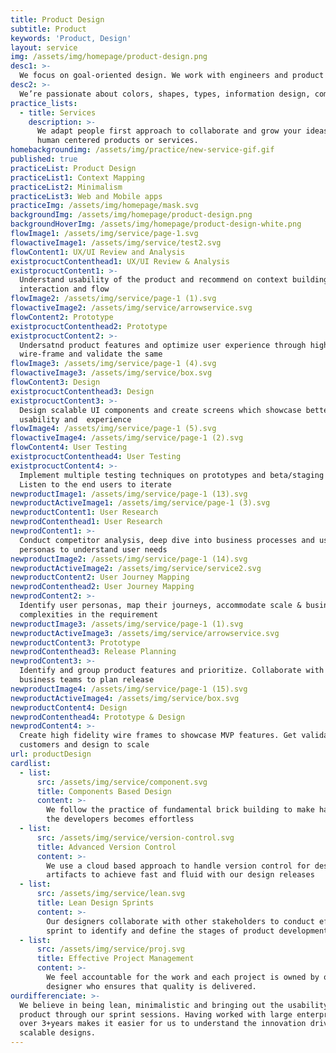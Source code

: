 ```yaml
---
title: Product Design
subtitle: Product
keywords: 'Product, Design'
layout: service
img: /assets/img/homepage/product-design.png
desc1: >-
  We focus on goal-oriented design. We work with engineers and product owners to validate your idea and design simplified solution to provide a great customer experience and seamless adoption. 
desc2: >-
  We’re passionate about colors, shapes, types, information design, complex interactions & data correlations. Everyone at Littlebrahma does hands on research, flow, and walk that extra mile in nailing customer delight.
practice_lists:
  - title: Services
    description: >-
      We adapt people first approach to collaborate and grow your ideas into
      human centered products or services.
homebackgroundimg: /assets/img/practice/new-service-gif.gif
published: true
practiceList: Product Design
practiceList1: Context Mapping
practiceList2: Minimalism
practiceList3: Web and Mobile apps
practiceImg: /assets/img/homepage/mask.svg
backgroundImg: /assets/img/homepage/product-design.png
backgroundHoverImg: /assets/img/homepage/product-design-white.png
flowImage1: /assets/img/service/page-1.svg
flowactiveImage1: /assets/img/service/test2.svg
flowContent1: UX/UI Review and Analysis
existprocuctContenthead1: UX/UI Review & Analysis
existprocuctContent1: >-
  Understand usability of the product and recommend on context building , screen
  interaction and flow
flowImage2: /assets/img/service/page-1 (1).svg
flowactiveImage2: /assets/img/service/arrowservice.svg
flowContent2: Prototype
existprocuctContenthead2: Prototype
existprocuctContent2: >-
  Undersatnd product features and optimize user experience through high fidelity
  wire-frame and validate the same
flowImage3: /assets/img/service/page-1 (4).svg
flowactiveImage3: /assets/img/service/box.svg
flowContent3: Design
existprocuctContenthead3: Design
existprocuctContent3: >-
  Design scalable UI components and create screens which showcase better
  usability and  experience
flowImage4: /assets/img/service/page-1 (5).svg
flowactiveImage4: /assets/img/service/page-1 (2).svg
flowContent4: User Testing
existprocuctContenthead4: User Testing
existprocuctContent4: >-
  Implement multiple testing techniques on prototypes and beta/staging sites.
  Listen to the end users to iterate
newproductImage1: /assets/img/service/page-1 (13).svg
newproductActiveImage1: /assets/img/service/page-1 (3).svg
newproductContent1: User Research
newprodContenthead1: User Research
newprodContent1: >-
  Conduct competitor analysis, deep dive into business processes and user
  personas to understand user needs
newproductImage2: /assets/img/service/page-1 (14).svg
newproductActiveImage2: /assets/img/service/service2.svg
newproductContent2: User Journey Mapping
newprodContenthead2: User Journey Mapping
newprodContent2: >-
  Identify user personas, map their journeys, accommodate scale & business
  complexities in the requirement
newproductImage3: /assets/img/service/page-1 (1).svg
newproductActiveImage3: /assets/img/service/arrowservice.svg
newproductContent3: Prototype
newprodContenthead3: Release Planning
newprodContent3: >-
  Identify and group product features and prioritize. Collaborate with dev and
  business teams to plan release
newproductImage4: /assets/img/service/page-1 (15).svg
newproductActiveImage4: /assets/img/service/box.svg
newproductContent4: Design
newprodContenthead4: Prototype & Design
newprodContent4: >-
  Create high fidelity wire frames to showcase MVP features. Get validation from
  customers and design to scale
url: productDesign
cardlist:
  - list:
      src: /assets/img/service/component.svg
      title: Components Based Design
      content: >-
        We follow the practice of fundamental brick building to make hand-off to
        the developers becomes effortless
  - list:
      src: /assets/img/service/version-control.svg
      title: Advanced Version Control
      content: >-
        We use a cloud based approach to handle version control for design
        artifacts to achieve fast and fluid with our design releases
  - list:
      src: /assets/img/service/lean.svg
      title: Lean Design Sprints
      content: >-
        Our designers collaborate with other stakeholders to conduct effective
        sprint to identify and define the stages of product development.
  - list:
      src: /assets/img/service/proj.svg
      title: Effective Project Management
      content: >-
        We feel accountable for the work and each project is owned by one lead
        designer who ensures that quality is delivered.
ourdifferenciate: >-
  We believe in being lean, minimalistic and bringing out the usability of the
  product through our sprint sessions. Having worked with large enterprises for
  over 3+years makes it easier for us to understand the innovation driven
  scalable designs.
---
```

